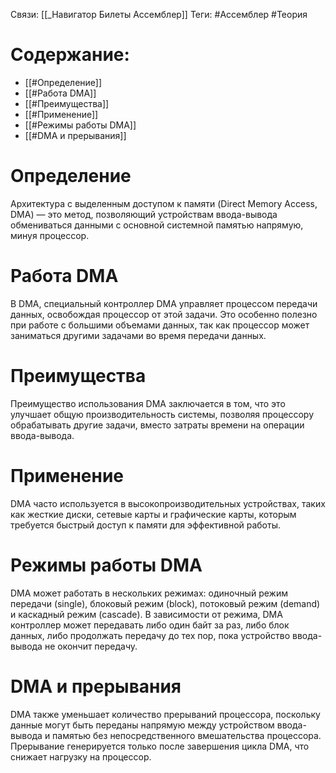 Связи: [[_Навигатор Билеты Ассемблер]]
Теги: #Ассемблер #Теория 

# Содержание:
- [[#Определение]]
- [[#Работа DMA]]
- [[#Преимущества]]
- [[#Применение]]
- [[#Режимы работы DMA]]
- [[#DMA и прерывания]]

# Определение

Архитектура с выделенным доступом к памяти (Direct Memory Access, DMA) — это метод, позволяющий устройствам ввода-вывода обмениваться данными с основной системной памятью напрямую, минуя процессор.

# Работа DMA

В DMA, специальный контроллер DMA управляет процессом передачи данных, освобождая процессор от этой задачи. Это особенно полезно при работе с большими объемами данных, так как процессор может заниматься другими задачами во время передачи данных.

# Преимущества

Преимущество использования DMA заключается в том, что это улучшает общую производительность системы, позволяя процессору обрабатывать другие задачи, вместо затраты времени на операции ввода-вывода.

# Применение

DMA часто используется в высокопроизводительных устройствах, таких как жесткие диски, сетевые карты и графические карты, которым требуется быстрый доступ к памяти для эффективной работы.

# Режимы работы DMA

DMA может работать в нескольких режимах: одиночный режим передачи (single), блоковый режим (block), потоковый режим (demand) и каскадный режим (cascade). В зависимости от режима, DMA контроллер может передавать либо один байт за раз, либо блок данных, либо продолжать передачу до тех пор, пока устройство ввода-вывода не окончит передачу.

# DMA и прерывания

DMA также уменьшает количество прерываний процессора, поскольку данные могут быть переданы напрямую между устройством ввода-вывода и памятью без непосредственного вмешательства процессора. Прерывание генерируется только после завершения цикла DMA, что снижает нагрузку на процессор.